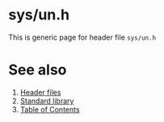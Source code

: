 # sys/un.h
This is generic page for header file `sys/un.h`
# See also
1. [Header files](../README.md)
2. [Standard library](../../README.md)
3. [Table of Contents](../../../README.md)
